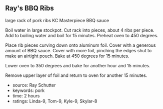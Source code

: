 Ray's BBQ Ribs
--------------

large rack of pork ribs
KC Masterpiece BBQ sauce

Boil water in large stockpot.  Cut rack into pieces, about 4 ribs per
piece.  Add to boiling water and boil for 15 minutes.  Preheat oven to
450 degrees.

Place rib pieces curving down onto aluminum foil.  Cover with a
generous amount of BBQ sauce.  Cover with more foil, pinching the
edges shut to make an airtight pouch.  Bake at 450 degrees for 15
minutes.

Lower oven to 350 degrees and bake for another hour and 15 minutes.

Remove upper layer of foil and return to oven for another 15 minutes.

- source: Ray Schutter
- keywords: pork
- time: 2 hours
- ratings: Linda-9, Tom-9, Kyle-9, Skylar-8

